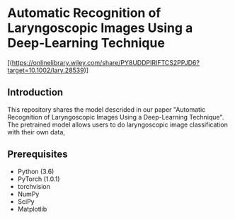 # Automatic Recognition of Laryngoscopic Images Using a Deep-Learning Technique

[(https://onlinelibrary.wiley.com/share/PY8UDDPIRIFTCS2PPJD6?target=10.1002/lary.28539)]

## Introduction
This repository shares the model descrided in our paper "Automatic Recognition of Laryngoscopic Images Using a Deep-Learning Technique". The pretrained model allows users to do laryngoscopic image classification with their own data, 

## Prerequisites
* Python (3.6)
* PyTorch (1.0.1)
* torchvision
* NumPy 
* SciPy 
* Matplotlib
